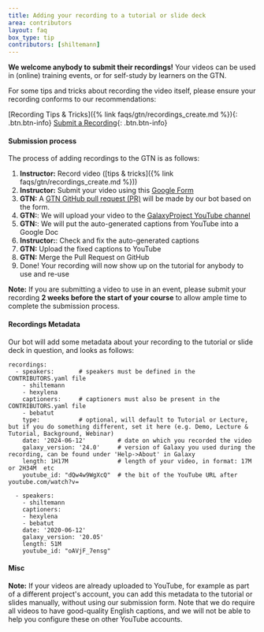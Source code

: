 ```yaml
---
title: Adding your recording to a tutorial or slide deck
area: contributors
layout: faq
box_type: tip
contributors: [shiltemann]
---
```


**We welcome anybody to submit their recordings!** Your videos can be used in (online) training events, or for self-study by learners on the GTN.

For some tips and tricks about recording the video itself, please ensure your recording conforms to our recommendations:

[Recording Tips & Tricks]({% link faqs/gtn/recordings_create.md %}){: .btn.btn-info}
[Submit a Recording](https://forms.gle/qNG8FkTN1yRZPNZY6){: .btn.btn-info}

#### Submission process

The process of adding recordings to the GTN is as follows:

1. **Instructor:** Record video ([tips & tricks]({% link faqs/gtn/recordings_create.md %}))
2. **Instructor:** Submit your video using this [Google Form](https://forms.gle/qNG8FkTN1yRZPNZY6)
3. **GTN:** A [GTN GitHub pull request (PR)](https://github.com/galaxyproject/training-material/pulls) will be made by our bot based on the form.
4. **GTN:**: We will upload your video to the [GalaxyProject YouTube channel](https://www.youtube.com/c/galaxyproject)
5. **GTN:**: We will put the auto-generated captions from YouTube into a Google Doc
6. **Instructor:**: Check and fix the auto-generated captions
7. **GTN:** Upload the fixed captions to YouTube
8. **GTN:** Merge the Pull Request on GitHub
9. Done! Your recording will now show up on the tutorial for anybody to use and re-use


**Note:** If you are submitting a video to use in an event, please submit your recording **2 weeks before the start of your course** to allow ample time to complete the submission process.

#### Recordings Metadata

Our bot will add some metadata about your recording to the tutorial or slide deck in question, and looks as follows:

```
recordings:
  - speakers:       # speakers must be defined in the CONTRIBUTORS.yaml file
    - shiltemann
    - hexylena
    captioners:     # captioners must also be present in the CONTRIBUTORS.yaml file
    - bebatut
    type:           # optional, will default to Tutorial or Lecture, but if you do something different, set it here (e.g. Demo, Lecture & Tutorial, Background, Webinar)
    date: '2024-06-12'         # date on which you recorded the video
    galaxy_version: '24.0'     # version of Galaxy you used during the recording, can be found under 'Help->About' in Galaxy
    length: 1H17M              # length of your video, in format: 17M or 2H34M  etc
    youtube_id: "dQw4w9WgXcQ"  # the bit of the YouTube URL after youtube.com/watch?v=

  - speakers:
    - shiltemann
    captioners:
    - hexylena
    - bebatut
    date: '2020-06-12'
    galaxy_version: '20.05'
    length: 51M
    youtube_id: "oAVjF_7ensg"

```

#### Misc

**Note:** If your videos are already uploaded to YouTube, for example as part of a different project's account, you can add this metadata to the tutorial or slides manually, without using our submission form.
Note that we do require all videos to have good-quality English captions, and we will not be able to help you configure these on other YouTube accounts.
